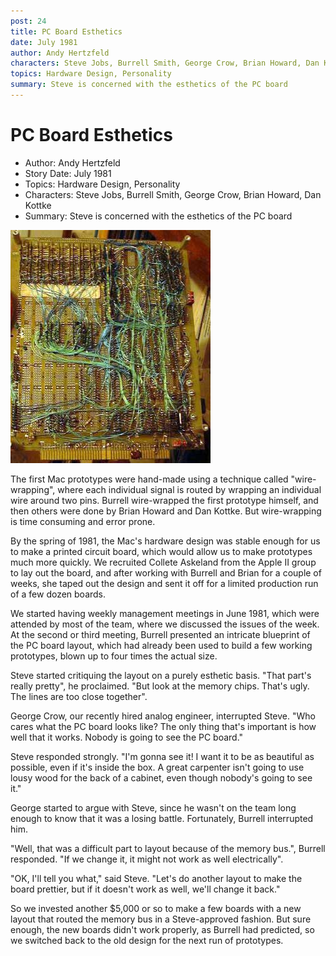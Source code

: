 ```yaml
---
post: 24
title: PC Board Esthetics
date: July 1981
author: Andy Hertzfeld
characters: Steve Jobs, Burrell Smith, George Crow, Brian Howard, Dan Kottke
topics: Hardware Design, Personality
summary: Steve is concerned with the esthetics of the PC board
---
```


# PC Board Esthetics
* Author: Andy Hertzfeld
* Story Date: July 1981
* Topics: Hardware Design, Personality
* Characters: Steve Jobs, Burrell Smith, George Crow, Brian Howard, Dan Kottke
* Summary: Steve is concerned with the esthetics of the PC board

![A wire-wrapped Macintosh prototype](images/wire-wrap.jpg) 
    
The first Mac prototypes were hand-made using a technique called "wire-wrapping", where each individual signal is routed by wrapping an individual wire around two pins.   Burrell wire-wrapped the first prototype himself, and then others were done by Brian Howard and Dan Kottke.  But wire-wrapping is time consuming and error prone.

By the spring of 1981, the Mac's hardware design was stable enough for us to make a printed circuit board, which would allow us to make prototypes much more quickly.  We recruited Collete Askeland from the Apple II group to lay out the board, and after working with Burrell and Brian for a couple of weeks, she taped out the design and sent it off for a limited production run of a few dozen boards.

We started having weekly management meetings in  June 1981, which were attended by most of the team, where we discussed the issues of the week.  At the second or third meeting, Burrell presented an intricate blueprint of the PC board layout, which had already been used to build a few working prototypes, blown up to four times the actual size.

Steve started critiquing the layout on a purely esthetic basis.  "That part's really pretty", he proclaimed. "But look at the memory chips.  That's ugly.  The lines are too close together".

George Crow, our recently hired analog engineer, interrupted Steve.  "Who cares what the PC board looks like?  The only thing that's important is how well that it works.  Nobody is going to see the PC board."

Steve responded strongly.  "I'm gonna see it! I want it to be as beautiful as possible, even if it's inside the box.  A great carpenter isn't going to use lousy wood for the back of a cabinet, even though nobody's going to see it."

George started to argue with Steve, since he wasn't on the team long enough to know that it was a losing battle.  Fortunately, Burrell interrupted him.

"Well, that was a difficult part to layout because of the memory bus.", Burrell responded.  "If we change it, it might not work as well electrically".

"OK, I'll tell you what," said Steve.  "Let's do another layout to make the board prettier, but if it doesn't work as well, we'll change it back."

So we invested another $5,000 or so to make a few boards with a new layout that routed the memory bus in a Steve-approved fashion.  But sure enough, the new boards didn't work properly, as Burrell had predicted, so we switched back to the old design for the next run of prototypes.